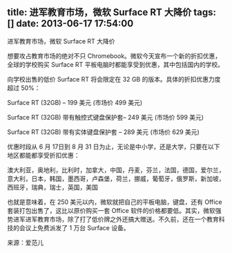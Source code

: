 title: 进军教育市场，微软 Surface RT 大降价
tags: []
date: 2013-06-17 17:54:00
---

进军教育市场，微软 Surface RT 大降价

想要攻占教育市场的绝对不只 Chromebook。微软今天宣布一个新的折扣优惠，全球的学校购买 Surface RT 平板电脑时都能享受到优惠，其中包括国内的学校。

向学校出售的低价 Surface RT 将会限定在 32 GB 的版本。具体的折扣优惠力度超过 50%：

Surface RT (32GB) – 199 美元 (市场价 499 美元)

Surface RT (32GB) 带有触控式键盘保护套– 249 美元 (市场价 599 美元)

Surface RT (32GB) 带有实体键盘保护套 – 289 美元 (市场价 629 美元)

优惠时段从 6 月 17日到 8 月 31 日为止，无论是中小学，还是大学，只要在以下地区都能都享受折扣优惠：

澳大利亚，奥地利，比利时，加拿大，中国，丹麦，芬兰，法国，德国，爱尔兰，意大利，日本，韩国，墨西哥，卢森堡，荷兰，挪威，葡萄牙，俄罗斯，新加坡，西班牙，瑞典，瑞士，英国，美国

也就是意味着，在 250 美元以内，微软就把自己的平板电脑，键盘，还有 Office 套装打包出售了，这比以原价购买一套 Office 软件的价格都要低。其实，微软强势进军进军教育市场，除了打了低价牌之外还搞大赠送。不久前，还在一个教育科技的会议上免费派发了 1 万台 Surface 设备。

来源：爱范儿